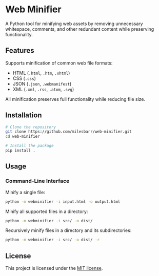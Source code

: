 # Web Minifier

A Python tool for minifying web assets by removing unnecessary whitespace,
comments, and other redundant content while preserving functionality.

## Features

Supports minification of common web file formats:

- HTML (`.html`, `.htm`, `.xhtml`)
- CSS (`.css`)
- JSON (`.json`, `.webmanifest`)
- XML (`.xml`, `.rss`, `.atom`, `.svg`)

All minification preserves full functionality while reducing file size.

## Installation

```bash
# Clone the repository
git clone https://github.com/milesbarr/web-minifier.git
cd web-minifier

# Install the package
pip install .
```

## Usage

### Command-Line Interface

Minify a single file:
```bash
python -m webminifier -i input.html -o output.html
```

Minify all supported files in a directory:
```bash
python -m webminifier -i src/ -o dist/
```

Recursively minify files in a directory and its subdirectories:
```bash
python -m webminifier -i src/ -o dist/ -r
```

## License

This project is licensed under the [MIT license](LICENSE).
